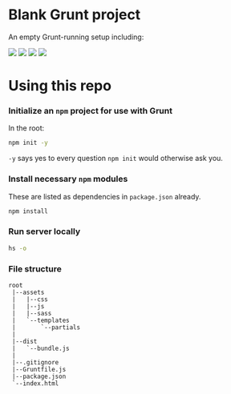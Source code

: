 # Blank Grunt project

An empty Grunt-running setup including:

![](https://img.shields.io/badge/updated-june_1st_2018-green.svg)
![](https://img.shields.io/badge/handlebars-v4.0.11-F47904.svg)
![](https://img.shields.io/badge/browserify-v5.3.0-ff69b4.svg)
![](https://img.shields.io/badge/grunt-v1.0.2-ED8024.svg)

# Using this repo

### Initialize an `npm` project for use with Grunt

In the root:

```bash
npm init -y
```

`-y` says yes to every question `npm init` would otherwise ask you.

### Install necessary `npm` modules

These are listed as dependencies in `package.json` already.

```bash
npm install
```

### Run server locally

```bash
hs -o
```

### File structure

```
root
 |--assets
 |   |--css
 |   |--js
 |   |--sass
 |   `--templates
 |       `--partials
 |
 |--dist
 |   `--bundle.js
 |
 |--.gitignore
 |--Gruntfile.js
 |--package.json
 `--index.html
```